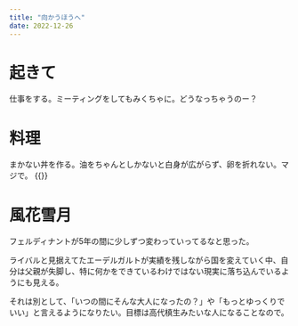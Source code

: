 ```yaml
---
title: "向かうほうへ"
date: 2022-12-26
---
```


# 起きて
仕事をする。ミーティングをしてもみくちゃに。どうなっちゃうのー？


# 料理
まかない丼を作る。油をちゃんとしかないと白身が広がらず、卵を折れない。マジで。
{{<tweet user="dango_bot" id="1607347516038860800">}}

# 風花雪月
フェルディナントが5年の間に少しずつ変わっていってるなと思った。

ライバルと見据えてたエーデルガルトが実績を残しながら国を変えていく中、自分は父親が失脚し、特に何かをできているわけではない現実に落ち込んでいるようにも見える。


それは別として、「いつの間にそんな大人になったの？」や「もっとゆっくりでいい」と言えるようになりたい。目標は高代槙生みたいな人になることなので。